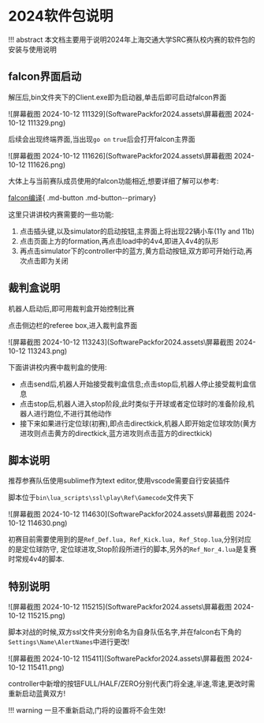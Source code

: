 # 2024软件包说明
!!! abstract
    本文档主要用于说明2024年上海交通大学SRC赛队校内赛的软件包的安装与使用说明



## falcon界面启动

解压后,bin文件夹下的Client.exe即为启动器,单击后即可启动falcon界面

![屏幕截图 2024-10-12 111329](SoftwarePackfor2024.assets\屏幕截图 2024-10-12 111329.png)

后续会出现终端界面,当出现``go on`` ``true``后会打开falcon主界面

![屏幕截图 2024-10-12 111626](SoftwarePackfor2024.assets\屏幕截图 2024-10-12 111626.png)

大体上与当前赛队成员使用的falcon功能相近,想要详细了解可以参考:

[falcon编译](https://sjtu-src.github.io/Wiki/chapter_universal_build/falcon/){ .md-button .md-button--primary}

这里只讲讲校内赛需要的一些功能:

1. 点击插头键,以及simulator的启动按钮,主界面上将出现22辆小车(11y and 11b)
2. 点击页面上方的formation,再点击load中的4v4,即进入4v4的队形
3. 再点击simulator下的controller中的蓝方,黄方启动按钮,双方即可开始行动,再次点击即为关闭

## 裁判盒说明

机器人启动后,即可用裁判盒开始控制比赛

点击侧边栏的referee box,进入裁判盒界面

![屏幕截图 2024-10-12 113243](SoftwarePackfor2024.assets\屏幕截图 2024-10-12 113243.png)

下面讲讲校内赛中裁判盒的使用:

- 点击send后,机器人开始接受裁判盒信息;点击stop后,机器人停止接受裁判盒信息
- 点击stop后,机器人进入stop阶段,此时类似于开球或者定位球时的准备阶段,机器人进行跑位,不进行其他动作
- 接下来如果进行定位球(初赛),即点击directkick,机器人即开始定位球攻防(黄方进攻则点击黄方的directkick,蓝方进攻则点击蓝方的directkick)

## 脚本说明

推荐参赛队伍使用sublime作为text editor,使用vscode需要自行安装插件

脚本位于``bin\lua_scripts\ssl\play\Ref\Gamecode``文件夹下

![屏幕截图 2024-10-12 114630](SoftwarePackfor2024.assets\屏幕截图 2024-10-12 114630.png)

初赛目前需要使用到的是``Ref_Def.lua, Ref_Kick.lua, Ref_Stop.lua``,分别对应的是定位球防守, 定位球进攻,Stop阶段所进行的脚本,另外的``Ref_Nor_4.lua``是复赛时常规4v4的脚本.



## 特别说明

![屏幕截图 2024-10-12 115215](SoftwarePackfor2024.assets\屏幕截图 2024-10-12 115215.png)

脚本对战的时候,双方ssl文件夹分别命名为自身队伍名字,并在falcon右下角的``Settings\Name\AlertNames``中进行更改!

![屏幕截图 2024-10-12 115411](SoftwarePackfor2024.assets\屏幕截图 2024-10-12 115411.png)

controller中新增的按钮FULL/HALF/ZERO分别代表门将全速,半速,零速,更改时需重新启动蓝黄双方!

!!! warning
    一旦不重新启动,门将的设置将不会生效!